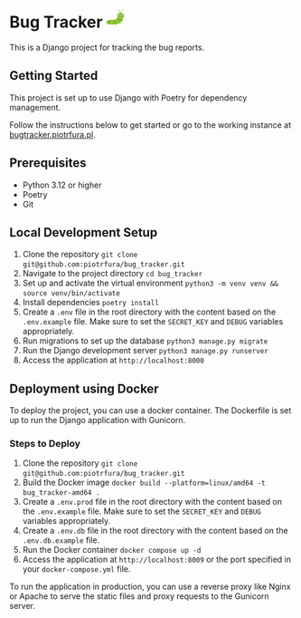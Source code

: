 # Bug Tracker ![Bug Tracker Logo](static_files/icon/bug-tracker-32x32.png)
This is a Django project for tracking the bug reports.

## Getting Started
This project is set up to use Django with Poetry for dependency management. 

Follow the instructions below to get started or go to the working instance at [bugtracker.piotrfura.pl](https://bugtracker.piotrfura.pl).

## Prerequisites
- Python 3.12 or higher
- Poetry
- Git

## Local Development Setup
1. Clone the repository `git clone git@github.com:piotrfura/bug_tracker.git`
2. Navigate to the project directory `cd bug_tracker`
3. Set up and activate the virtual environment `python3 -m venv venv && source venv/bin/activate`
4. Install dependencies `poetry install`
5. Create a `.env` file in the root directory with the content based on the `.env.example` file. Make sure to set the `SECRET_KEY` and `DEBUG` variables appropriately.
6. Run migrations to set up the database `python3 manage.py migrate`
7. Run the Django development server `python3 manage.py runserver`
8. Access the application at `http://localhost:8000`

## Deployment using Docker
To deploy the project, you can use a docker container. 
The Dockerfile is set up to run the Django application with Gunicorn.
### Steps to Deploy
1. Clone the repository `git clone git@github.com:piotrfura/bug_tracker.git`
2. Build the Docker image `docker build --platform=linux/amd64 -t bug_tracker-amd64 .`
3. Create a `.env.prod` file in the root directory with the content based on the `.env.example` file. Make sure to set the `SECRET_KEY` and `DEBUG` variables appropriately.
4. Create a `.env.db` file in the root directory with the content based on the `.env.db.example` file. 
5. Run the Docker container `docker compose up -d`
6. Access the application at `http://localhost:8009` or the port specified in your `docker-compose.yml` file. 

To run the application in production, you can use a reverse proxy like Nginx or Apache to serve the static files and proxy requests to the Gunicorn server.
